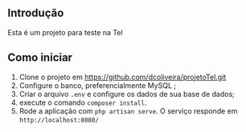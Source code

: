 ## Introdução
Esta é um projeto para teste na Tel

## Como iniciar

1. Clone o projeto em https://github.com/dcoliveira/projetoTel.git
2. Configure o banco, preferencialmente MySQL ;
3. Criar o arquivo `.env` e configure os dados de sua base de dados;
4. execute o comando `composer install`.
5. Rode a aplicação com `php artisan serve`. O serviço responde em `http://localhost:8080/`
